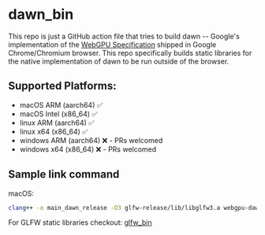 # dawn_bin

This repo is just a GitHub action file that tries to build dawn -- Google's
implementation of the [WebGPU Specification](https://www.w3.org/TR/webgpu/)
shipped in Google Chrome/Chromium browser. This repo specifically builds static
libraries for the native implementation of dawn to be run outside of the browser.

## Supported Platforms:

- macOS ARM (aarch64) ✅
- macOS Intel (x86_64) ✅
- linux ARM (aarch64) ✅
- linux x64 (x86_64) ✅
- windows ARM (aarch64) ❌ - PRs welcomed
- windows x64 (x86_64) ❌ - PRs welcomed

## Sample link command

macOS:

```bash
clang++ -o main_dawn_release -O3 glfw-release/lib/libglfw3.a webgpu-dawn-release/lib/libwebgpu_dawn.a webgpu-dawn-release/lib/libdawn_native_static.a webgpu-dawn-release/lib/libdawn_platform_static.a -x objective-c main.c -I glfw-release/include -I webgpu-dawn-release/include -framework CoreFoundation -framework Cocoa -framework IOKit -framework Metal -framework QuartzCore -framework IOSurface -framework Security
```

For GLFW static libraries checkout: [glfw_bin](https://github.com/thezealousfool/glfw_bin)
